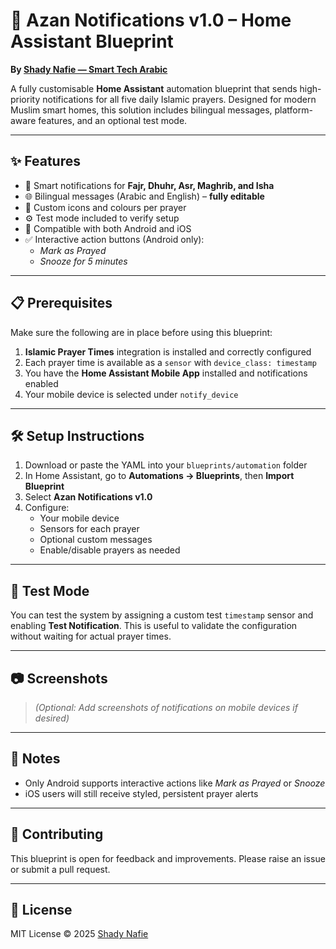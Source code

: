 # 🕌 Azan Notifications v1.0 – Home Assistant Blueprint

**By [Shady Nafie — Smart Tech Arabic](https://smarttecharabic.com)**

A fully customisable **Home Assistant** automation blueprint that sends high-priority notifications for all five daily Islamic prayers. Designed for modern Muslim smart homes, this solution includes bilingual messages, platform-aware features, and an optional test mode.

---

## ✨ Features

- 🔔 Smart notifications for **Fajr, Dhuhr, Asr, Maghrib, and Isha**
- 🌐 Bilingual messages (Arabic and English) – **fully editable**
- 🎨 Custom icons and colours per prayer
- ⚙️ Test mode included to verify setup
- 📱 Compatible with both Android and iOS
- ✅ Interactive action buttons (Android only):
  - *Mark as Prayed*
  - *Snooze for 5 minutes*

---

## 📋 Prerequisites

Make sure the following are in place before using this blueprint:

1. **Islamic Prayer Times** integration is installed and correctly configured
2. Each prayer time is available as a `sensor` with `device_class: timestamp`
3. You have the **Home Assistant Mobile App** installed and notifications enabled
4. Your mobile device is selected under `notify_device`

---

## 🛠️ Setup Instructions

1. Download or paste the YAML into your `blueprints/automation` folder
2. In Home Assistant, go to **Automations → Blueprints**, then **Import Blueprint**
3. Select **Azan Notifications v1.0**
4. Configure:
   - Your mobile device
   - Sensors for each prayer
   - Optional custom messages
   - Enable/disable prayers as needed

---

## 🧪 Test Mode

You can test the system by assigning a custom test `timestamp` sensor and enabling **Test Notification**. This is useful to validate the configuration without waiting for actual prayer times.

---

## 📷 Screenshots

> _(Optional: Add screenshots of notifications on mobile devices if desired)_

---

## 📌 Notes

- Only Android supports interactive actions like *Mark as Prayed* or *Snooze*
- iOS users will still receive styled, persistent prayer alerts

---

## 🤝 Contributing

This blueprint is open for feedback and improvements. Please raise an issue or submit a pull request.

---

## 📜 License

MIT License © 2025 [Shady Nafie](https://smarttecharabic.com)
